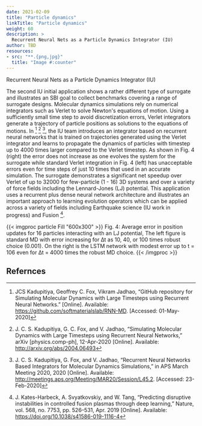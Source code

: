 ```yaml
---
date: 2021-02-09
title: "Particle dynamics"
linkTitle: "Particle dynamics"
weight: 60 
description: >
  Recurrent Neural Nets as a Particle Dynamics Integrator (IU)
author: TBD 
resources:
- src: "**.{png,jpg}"
  title: "Image #:counter"
---
```


Recurrent Neural Nets as a Particle Dynamics Integrator (IU)

The second IU initial application shows a rather different type of
surrogate and illustrates an SBI goal to collect benchmarks covering a
range of surrogate designs. Molecular dynamics simulations rely on
numerical integrators such as Verlet to solve Newton's equations of
motion. Using a sufficiently small time step to avoid discretization
errors, Verlet integrators generate a trajectory of particle positions
as solutions to the equations of motions. In  [^52] [^53] [^54], the IU team
introduces an integrator based on recurrent neural networks that is
trained on trajectories generated using the Verlet integrator and
learns to propagate the dynamics of particles with timestep up to 4000
times larger compared to the Verlet timestep. As shown in Fig. 4
(right) the error does not increase as one evolves the system for the
surrogate while standard Verlet integration in Fig. 4 (left) has
unacceptable errors even for time steps of just 10 times that used in
an accurate simulation. The surrogate demonstrates a significant net
speedup over Verlet of up to 32000 for few-particle (1 - 16) 3D
systems and over a variety of force fields including the Lennard-Jones
(LJ) potential. This application uses a recurrent plus dense neural
network architecture and illustrates an important approach to learning
evolution operators which can be applied across a variety of fields
including Earthquake science (IU work in progress) and Fusion [^55]. 

{{< imgproc particle Fill "600x300" >}} 
Fig. 4: Average error in position updates for 16 particles interacting
with an LJ potential, The left figure is standard MD with error
increasing for ∆t as 10, 40, or 100 times robust choice (0.001). On
the right is the LSTM network with modest error up to t = 106 even for
∆t = 4000 times the robust MD choice. 
{{< /imgproc >}}


## Refernces

[^52]: JCS Kadupitiya, Geoffrey C. Fox, Vikram Jadhao, “GitHub
       repository for Simulating Molecular Dynamics with Large
       Timesteps using Recurrent Neural Networks.”
       [Online]. Available:
       https://github.com/softmaterialslab/RNN-MD. [Accessed: 01-May-2020]

[^53]: J. C. S. Kadupitiya, G. C. Fox, and V. Jadhao, “Simulating
       Molecular Dynamics with Large Timesteps using Recurrent Neural
       Networks,” arXiv [physics.comp-ph], 12-Apr-2020
       [Online]. Available: http://arxiv.org/abs/2004.06493

[^54]: J. C. S. Kadupitiya, G. Fox, and V. Jadhao, “Recurrent Neural
       Networks Based Integrators for Molecular Dynamics Simulations,”
       in APS March Meeting 2020, 2020 [Online]. Available:
       http://meetings.aps.org/Meeting/MAR20/Session/L45.2. [Accessed: 23-Feb-2020]

[^55]: J. Kates-Harbeck, A. Svyatkovskiy, and W. Tang, “Predicting
       disruptive instabilities in controlled fusion plasmas through
       deep learning,” Nature, vol. 568, no. 7753, pp. 526–531,
       Apr. 2019 [Online]. Available:
       https://doi.org/10.1038/s41586-019-1116-4

